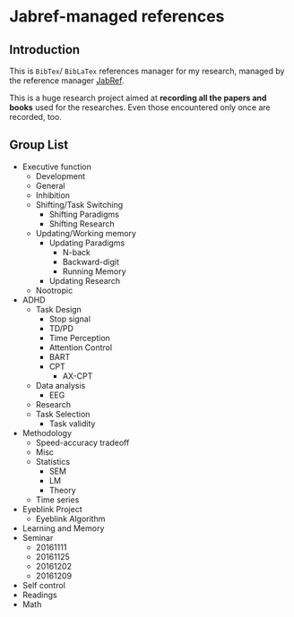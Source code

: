 # Jabref-managed references

## Introduction

This is ``BibTex``/ ``BibLaTex`` references manager for my research, managed by the reference manager [JabRef](https://www.jabref.org/).

This is a huge research project aimed at **recording all the papers and books** used for the researches. Even those encountered only once are recorded, too.

## Group List

* Executive function
  * Development
  * General
  * Inhibition
  * Shifting/Task Switching
    * Shifting Paradigms
    * Shifting Research
  * Updating/Working memory
    * Updating Paradigms
      * N-back
      * Backward-digit
      * Running Memory
    * Updating Research
  * Nootropic
* ADHD
  * Task Design
    * Stop signal
    * TD/PD
    * Time Perception
    * Attention Control
    * BART
    * CPT
      * AX-CPT
  * Data analysis
    * EEG
  * Research
  * Task Selection
    * Task validity
* Methodology
  * Speed-accuracy tradeoff
  * Misc
  * Statistics
    * SEM
    * LM
    * Theory
  * Time series
* Eyeblink Project
  * Eyeblink Algorithm
* Learning and Memory
* Seminar
  * 20161111
  * 20161125
  * 20161202
  * 20161209
* Self control
* Readings
* Math
